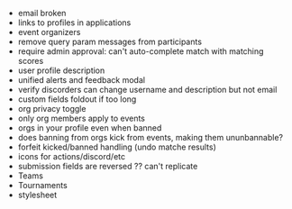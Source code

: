 - email broken
- links to profiles in applications
- event organizers
- remove query param messages from participants
- require admin approval: can't auto-complete match with matching scores
- user profile description
- unified alerts and feedback modal
- verify discorders can change username and description but not email
- custom fields foldout if too long
- org privacy toggle
- only org members apply to events
- orgs in your profile even when banned
- does banning from orgs kick from events, making them ununbannable?
- forfeit kicked/banned handling (undo matche results)
- icons for actions/discord/etc
- submission fields are reversed ?? can't replicate
- Teams
- Tournaments
- stylesheet